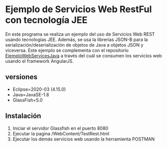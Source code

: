 # Ejemplo de Servicios Web RestFul con tecnología JEE

En este programa se realiza un ejemplo del uso de Servicios Web REST usando tecnologías JEE. Además, se usa la librerías JSON-B para la serialización/deserialización de objetos de Java a objetos JSON y viceversa. Este ejemplo se complementa con el repositorio [EjemploWebServicesJava](https://github.com/gabusleon/EjemploWebServicesAngular) a través del cuál se consumen los servicios web usando el framework AngularJS.

## versiones
* Eclipse=2020-03 (4.15.0)
* Java=JavaSE-1.8 
* GlassFish=5.0


## Instalación
1. Iniciar el servidor Glassfish en el puerto 8080 
2. Ejecutar la pagina /WebContent/TestRest.html
3. Ejecutar los demás servicios web usando la herramienta POSTMAN
